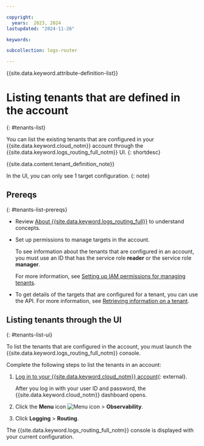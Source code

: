 ```yaml
---

copyright:
  years:  2023, 2024
lastupdated: "2024-11-26"

keywords:

subcollection: logs-router

---
```


{{site.data.keyword.attribute-definition-list}}

# Listing tenants that are defined in the account
{: #tenants-list}

You can list the existing tenants that are configured in your {{site.data.keyword.cloud_notm}} account through the {{site.data.keyword.logs_routing_full_notm}} UI.
{: shortdesc}

{{site.data.content.tenant_definition_note}}

In the UI, you can only see 1 target configuration.
{: note}


## Prereqs
{: #tenants-list-prereqs}

- Review [About {{site.data.keyword.logs_routing_full}}](/docs/logs-router?topic=logs-router-about) to understand concepts.

- Set up permissions to manage targets in the account.

    To see information about the tenants that are configured in an account, you must use an ID that has the service role **reader** or the service role **manager**.

    For more information, see [Setting up IAM permissions for managing tenants](/docs/logs-router?topic=logs-router-iam&interface=ui).

- To get details of the targets that are configured for a tenant, you can use the API. For more information, see [Retrieving information on a tenant](/docs/logs-router?topic=logs-router-tenant-get).


## Listing tenants through the UI
{: #tenants-list-ui}

To list the tenants that are configured in the account, you must launch the {{site.data.keyword.logs_routing_full_notm}} console.

Complete the following steps to list the tenants in an account:

1. [Log in to your {{site.data.keyword.cloud_notm}} account](https://cloud.ibm.com/login){: external}.

	After you log in with your user ID and password, the {{site.data.keyword.cloud_notm}} dashboard opens.

2. Click the **Menu** icon ![Menu icon](../icons/icon_hamburger.svg "Menu") &gt; **Observability**.

3. Click **Logging** > **Routing**.

The {{site.data.keyword.logs_routing_full_notm}} console is displayed with your current configuration.
